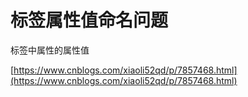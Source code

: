 # 标签属性值命名问题

标签中属性的属性值

[https://www.cnblogs.com/xiaoli52qd/p/7857468.html](https://www.cnblogs.com/xiaoli52qd/p/7857468.html)

